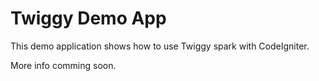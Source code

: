 # Twiggy Demo App

This demo application shows how to use Twiggy spark with CodeIgniter. 

More info comming soon.